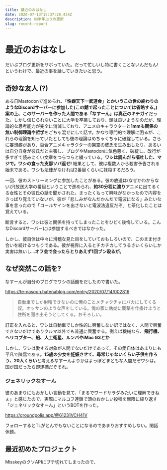 ```yaml
---
title: 最近のおはなし
date: 2020-07-13T15:37:20.434Z
description: 約半年ぶりの更新
slug: recent-report
---
```

# 最近のおはなし
だいぶブログ更新をサボっていた。だって忙しいし特に書くことないんだもん! というわけで、最近の事を話していきたいと思う。

## 奇妙な友人 (?)
ある日Mastodonで進められ、**「性癖天下一武道会」**とかいうこの世の終わりのようなDiscordサーバーに参加した(この鯖で起ったことについては省略する。) 案の上、このサーバーを作った人間である「なすーん」は**真正のキチガイ**だった。しかし信じられないことに大学を卒業しており、頭は良いようなのだが、理論的な思考能力が完全に消滅しており、アニメのキャラクターと**1mmも関係の無い制御理論や哲学**をごちゃ混ぜにして話す。かなり専門的で理解に困るが、これらの理論を知っていたとしても彼の理論はめちゃくちゃに破綻している。さらに妄想癖があり、百合アニメキャラクターの架空の彼氏を生み出したり、あるいは自分自身が彼氏だと主張し、ブログやMastodonに気色悪く、破綻し、改行が多すぎて読みにくい文章をつらつらと綴っている。**ワシは読んだら嘔吐した、マジで。ワシの食った支那ソバ返せ!**
結果として、彼は複数人から殺害予告される始末である。ワシも法律がなければ2番目くらいに抹殺するだろう。

一回、彼のストリーミングに参加したことがある。彼の放送は(なぜかわからないが)放送大学の番組ということで進められ、**約30分程に渡り**アニメに出てるくる女性とその彼氏の話を聞かされた。まったくもって興味がなかったので内容をさっぱり覚えていないが、彼が「悲しみがなんだかんだで電波になる」みたいな事を言ったので「コールサインを出さないと電波法違反だぞ」と茶化したことは覚えている。

断言すると、ワシは彼と関係を持ってしまったことをひどく後悔している。こんなDiscordサーバーには参加するべきではなかった。

しかし、彼自体は中々に滑稽な見た目をしていておもしろいので、このまま付き合いを続けるつもりである。彼が視界に入るとチカチカしてうるさいくらいしか実害は無いし…**オフ会で会ったらとりあえず1回ブン殴るが。**

## なぜ突然この話を?
なすーんが自分のブログでワシの話題をだしたので書いた。

https://te-nasoon.hatenablog.com/entry/2020/07/14/002816

> 自動車でしか射精できないのに俺のことメチャクチャにバカにしてくる奴。オッサンのような声をしている。俺の家に執拗に襲撃を仕掛けようと住所を聞き出そうとしてくる。おそろしい。

訂正を入れると、ワシは自動車でしか性的に興奮しない訳ではなく、人間で興奮できないだけでありクルマ以外でも普通に興奮する。例えば機械なら、**飛行機、ヘリコプター、船、人工衛星、ルンバやiMac G3とか**

しかし、ワシは愛する対象が人間でないだけであって、その愛自体はあまりにも平凡で陳腐である。**15歳の少女を妊娠させて、尋常じゃないくらい子供を作ろう、20人くらい**と考えるなすーんよりかはよっぽどまともな人間だぞワシは。国が国だったら即逮捕だぞそれ。

### ジェネリックなすーん
彼のあまりにもおかしい言動を見て、「まるでワードサラダみたいに理解できねぇ」と感じたので、実際にマルコフ連鎖で頭のおかしい投稿を無限に繰り返す「ジェネリックなすーん」というBOTを作った。

https://groundpolis.app/@61231VCH41V

フォローするとTLがとんでもないことになるのであまりおすすめしない。閑話休題。

## 最近初めたプロジェクト
MisskeyのクソAPIにブチ切れてしまったので、
